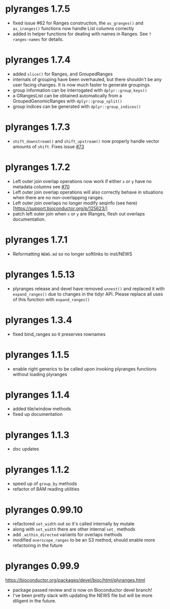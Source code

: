 # plyranges 1.7.5

* fixed issue #62 for Ranges construction, the `as_granges()` and `as_iranges()`
functions now handle List columns  correctly
* added in helper functions for dealing with names in Ranges. 
See `?ranges-names` for details.

# plyranges 1.7.4

* added `slice()` for Ranges, and GroupedRanges
* internals of grouping have been overhauled, but there
shouldn't be any user facing changes. It is now much faster
to generate groupings. 
* group information can be interrogated with `dplyr::group_keys()`
* a GRangesList can be obtained automatically from a GroupedGenomicRanges with `dplyr::group_split()`
* group indices can be generated with `dplyr::group_indices()`

# plyranges 1.7.3

* `shift_downstream()` and `shift_upstream()` now properly
handle vector amounts of `shift`. Fixes issue [#73](https://github.com/sa-lee/plyranges/issues/73)

# plyranges 1.7.2

* Left outer join overlap operations now work if either `x` or `y` have
no metadata columns see [#70](https://github.com/sa-lee/plyranges/issues/70) 
* Left outer join overlap operations will also correctly
behave in situations when there are no non-overlapping ranges.
* Left outer join overlaps no longer modify seqinfo (see here)[https://support.bioconductor.org/p/125623/]
* patch left outer join when `x` or `y` are IRanges, flesh out overlaps documentation.

# plyranges 1.7.1

* Reformatting `NEWS.md` so no longer softlinks to inst/NEWS

# plyranges 1.5.13  

* plyranges release and devel have removed `unnest()` and replaced it
with `expand_ranges()` due to changes in the tidyr API. Please replace
all uses of this function with `expand_ranges()`

# plyranges 1.3.4 

* fixed bind_ranges so it preserves rownames

# plyranges 1.1.5 

* enable right generics to be called upon invoking plyranges functions
without loading plyranges

# plyranges 1.1.4 

* added tile/window methods
* fixed up documentation

# plyranges 1.1.3 

* doc updates

# plyranges 1.1.2 

* speed up of `group_by` methods
* refactor of BAM reading utilities

# plyranges 0.99.10 

* refactored `set_width` out so it's called internally by mutate
* along with `set_width` there are other internal `set_` methods
* add `_within_directed` variants for overlaps methods
* modified `overscope_ranges` to be an S3 method, should enable more refactoring in the future

# plyranges 0.99.9

https://bioconductor.org/packages/devel/bioc/html/plyranges.html

- package passed review and is now on Bioconductor devel branch!
- I've been pretty slack with updating the NEWS file but will be more
diligent in the future.